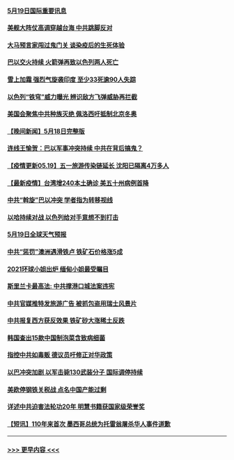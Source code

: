 #### [5月19日国际重要讯息](../pages/prog202/a103123008.md?t=05191951) 
#### [美舰大阵仗高调穿越台海 中共跳脚反对](../pages/prog202/a103122983.md?t=05191951) 
#### [大马预言家闯过鬼门关 谈染疫后的生死体验](../pages/prog202/a103122900.md?t=05191951) 
#### [巴以交火持续 火箭弹再致以色列两人死亡](../pages/prog202/a103122560.md?t=05191951) 
#### [雪上加霜 强烈气旋袭印度 至少33死逾90人失踪](../pages/prog202/a103122783.md?t=05191951) 
#### [以色列“铁穹”威力曝光 辨识敌方飞弹威胁再拦截](../pages/prog202/a103122755.md?t=05191951) 
#### [美国会聚焦中共种族灭绝 佩洛西吁抵制北京冬奥](../pages/prog202/a103122750.md?t=05191951) 
#### [【晚间新闻】5月18日完整版](../pages/prog202/a103122713.md?t=05191951) 
#### [连线王愉贺：巴以军事冲突持续 中共在背后搞鬼？](../pages/prog202/a103121817.md?t=05191951) 
#### [【疫情更新05.19】五一旅游传染链延长 沈阳已隔离4万多人](../pages/prog202/a103114528.md?t=05191951) 
#### [【最新疫情】台湾增240本土确诊 美五十州病例首降](../pages/prog202/a103122359.md?t=05191951) 
#### [中共“斡旋”巴以冲突 学者指为转移视线](../pages/prog202/a103122569.md?t=05191951) 
#### [以哈持续对战 以色列给对手意想不到打击](../pages/prog202/a103122597.md?t=05191951) 
#### [5月19日全球天气预报](../pages/prog202/a103122586.md?t=05191951) 
#### [中共“惩罚”澳洲遇滑铁卢 铁矿石价格涨5成](../pages/prog202/a103122589.md?t=05191951) 
#### [2021环球小姐出炉 缅甸小姐最受瞩目](../pages/prog202/a103122564.md?t=05191951) 
#### [斯里兰卡最高法: 中共撑港口城法案违宪](../pages/prog202/a103122567.md?t=05191951) 
#### [中共官媒推特发旅游广告 被抓包盗用瑞士风景片](../pages/prog202/a103122480.md?t=05191951) 
#### [中共报复西方获反效果 铁矿砂大涨稀土反跌](../pages/prog202/a103122428.md?t=05191951) 
#### [韩国查出15款中国制泡菜含致病细菌](../pages/prog202/a103122451.md?t=05191951) 
#### [指控中共如毒贩 德议员吁修正对华政策](../pages/prog202/a103122336.md?t=05191951) 
#### [以巴冲突加剧 以军击毙130武装分子 国际调停持续](../pages/prog202/a103122387.md?t=05191951) 
#### [美欧停钢铁关税战 点名中国产能过剩](../pages/prog202/a103122308.md?t=05191951) 
#### [详述中共迫害法轮功20年 明慧书籍获国家级荣誉奖](../pages/prog202/a103122310.md?t=05191951) 
#### [【短讯】110年来首次 墨西哥总统为托雷翁屠杀华人事件道歉](../pages/prog202/a103122294.md?t=05191951) 

----
#### [ >>> 更早内容 <<< ](../indexes/prog202-earlier.md)
